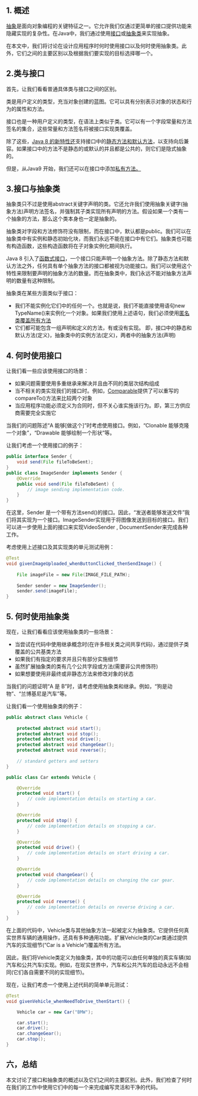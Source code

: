 ## 1. 概述

[抽象](https://www.baeldung.com/java-oop#abstraction)是面向对象编程的关键特征之一。它允许我们仅通过更简单的接口提供功能来隐藏实现的复杂性。在Java中，我们通过使用[接口](https://www.baeldung.com/java-interfaces)或[抽象类](https://www.baeldung.com/java-abstract-class)来实现抽象。

在本文中，我们将讨论在设计应用程序时何时使用接口以及何时使用抽象类。此外，它们之间的主要区别以及根据我们要实现的目标选择哪一个。

## 2.类与接口

首先，让我们看看普通具体类与接口之间的区别。

类是用户定义的类型，充当对象创建的蓝图。它可以具有分别表示对象的状态和行为的属性和方法。

接口也是一种用户定义的类型，在语法上类似于类。它可以有一个字段常量和方法签名的集合，这些常量和方法签名将被接口实现类覆盖。

除了这些，[Java 8 的新特性还](https://www.baeldung.com/java-8-new-features)支持接口中的[静态方法和默认方法](https://www.baeldung.com/java-static-default-methods)，以支持向后兼容。如果接口中的方法不是静态的或默认的并且都是公共的，则它们是隐式抽象的。

但是，从Java9 开始，我们还可以在接口中添加[私有方法。](https://www.baeldung.com/new-java-9#3-interface-private-method)

## 3.接口与抽象类

抽象类只不过是使用abstract关键字声明的类。它还允许我们使用抽象关键字(抽象方法)声明方法签名，并强制其子类实现所有声明的方法。假设如果一个类有一个抽象的方法，那么这个类本身也一定是抽象的。

抽象类对字段和方法修饰符没有限制，而在接口中，默认都是public。我们可以在抽象类中有实例和静态初始化块，而我们永远不能在接口中有它们。抽象类也可能有构造函数，这些构造函数将在子对象实例化期间执行。

Java 8 引入了[函数式接口](https://www.baeldung.com/java-8-functional-interfaces)，一个接口只能声明一个抽象方法。除了静态方法和默认方法之外，任何具有单个抽象方法的接口都被视为功能接口。我们可以使用这个特性来限制要声明的抽象方法的数量。而在抽象类中，我们永远不能对抽象方法声明的数量有这种限制。

抽象类在某些方面类似于接口：

-   我们不能实例化它们中的任何一个。也就是说，我们不能直接使用语句new TypeName()来实例化一个对象。如果我们使用上述语句，我们必须使用[匿名类覆盖所有方法](https://www.baeldung.com/java-anonymous-classes)
-   它们都可能包含一组声明和定义的方法，有或没有实现。 即，接口中的静态和默认方法(定义)，抽象类中的实例方法(定义)，两者中的抽象方法(声明)

## 4. 何时使用接口

让我们看一些应该使用接口的场景：

-   如果问题需要使用多重继承来解决并且由不同的类层次结构组成
-   当不相关的类实现我们的接口时。例如，[Comparable](https://www.baeldung.com/java-comparator-comparable#comparable)提供了可以重写的compareTo()方法来比较两个对象
-   当应用程序功能必须定义为合同时，但不关心谁实施该行为。即，第三方供应商需要完全实施它

当我们的问题陈述“A 能够[做这个]”时考虑使用接口。例如，“Clonable 能够克隆一个对象”，“Drawable 能够绘制一个形状”等。

让我们考虑一个使用接口的例子：

```java
public interface Sender {
    void send(File fileToBeSent);
}
public class ImageSender implements Sender {
    @Override
    public void send(File fileToBeSent) {
        // image sending implementation code.
    }
}
```

在这里，Sender 是一个带有方法send()的接口。因此，“发送者能够发送文件”我们将其实现为一个接口。ImageSender实现用于将图像发送到目标的接口。我们可以进一步使用上面的接口来实现VideoSender , DocumentSender来完成各种工作。

考虑使用上述接口及其实现类的单元测试用例：

```java
@Test
void givenImageUploaded_whenButtonClicked_thenSendImage() { 
 
    File imageFile = new File(IMAGE_FILE_PATH);
 
    Sender sender = new ImageSender();
    sender.send(imageFile);
}
```

## 5. 何时使用抽象类

现在，让我们看看应该使用抽象类的一些场景：

-   当尝试在代码中使用继承概念时(在许多相关类之间共享代码)，通过提供子类覆盖的公共基类方法
-   如果我们有指定的要求并且只有部分实施细节
-   虽然扩展抽象类的类有几个公共字段或方法(需要非公共修饰符)
-   如果想要使用非最终或非静态方法来修改对象的状态

当我们的问题证明“A 是 B”时，请考虑使用抽象类和继承。例如，“狗是动物”、“兰博基尼是汽车”等。

让我们看一个使用抽象类的例子：

```java
public abstract class Vehicle {
    
    protected abstract void start();
    protected abstract void stop();
    protected abstract void drive();
    protected abstract void changeGear();
    protected abstract void reverse();
    
    // standard getters and setters
}

public class Car extends Vehicle {

    @Override
    protected void start() {
        // code implementation details on starting a car.
    }

    @Override
    protected void stop() {
        // code implementation details on stopping a car.
    }

    @Override
    protected void drive() {
        // code implementation details on start driving a car.
    }

    @Override
    protected void changeGear() {
        // code implementation details on changing the car gear.
    }

    @Override
    protected void reverse() {
        // code implementation details on reverse driving a car.
    }
}
```

在上面的代码中，Vehicle类与其他抽象方法一起被定义为抽象类。它提供任何真实世界车辆的通用操作，还具有多种通用功能。扩展Vehicle类的Car类通过提供汽车的实现细节(“Car is a Vehicle”)覆盖所有方法。

因此，我们将Vehicle类定义为抽象类，其中的功能可以由任何单独的真实车辆(如汽车和公共汽车)实现。例如，在现实世界中，汽车和公共汽车的启动永远不会相同(它们各自需要不同的实现细节)。

现在，让我们考虑一个使用上述代码的简单单元测试：

```java
@Test
void givenVehicle_whenNeedToDrive_thenStart() {

    Vehicle car = new Car("BMW");

    car.start();
    car.drive();
    car.changeGear();
    car.stop();
}
```

## 六，总结

本文讨论了接口和抽象类的概述以及它们之间的主要区别。此外，我们检查了何时在我们的工作中使用它们中的每一个来完成编写灵活和干净的代码。